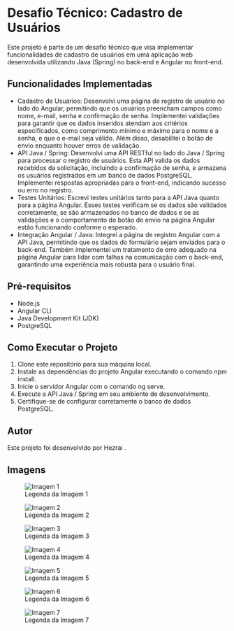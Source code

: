 <!DOCTYPE html>
<html lang="en">
<head>
  <meta charset="UTF-8">
  <meta name="viewport" content="width=device-width, initial-scale=1.0">
  <title>Desafio Técnico: Cadastro de Usuários</title>
</head>
<body>
  <h1>Desafio Técnico: Cadastro de Usuários</h1>
  <p>Este projeto é parte de um desafio técnico que visa implementar funcionalidades de cadastro de usuários em uma aplicação web desenvolvida utilizando Java (Spring) no back-end e Angular no front-end.</p>
  <h2>Funcionalidades Implementadas</h2>
  <ul>
    <li>Cadastro de Usuários: Desenvolvi uma página de registro de usuário no lado do Angular, permitindo que os usuários preencham campos como nome, e-mail, senha e confirmação de senha. Implementei validações para garantir que os dados inseridos atendam aos critérios especificados, como comprimento mínimo e máximo para o nome e a senha, e que o e-mail seja válido. Além disso, desabilitei o botão de envio enquanto houver erros de validação.</li>
    <li>API Java / Spring: Desenvolvi uma API RESTful no lado do Java / Spring para processar o registro de usuários. Esta API valida os dados recebidos da solicitação, incluindo a confirmação de senha, e armazena os usuários registrados em um banco de dados PostgreSQL. Implementei respostas apropriadas para o front-end, indicando sucesso ou erro no registro.</li>
    <li>Testes Unitários: Escrevi testes unitários tanto para a API Java quanto para a página Angular. Esses testes verificam se os dados são validados corretamente, se são armazenados no banco de dados e se as validações e o comportamento do botão de envio na página Angular estão funcionando conforme o esperado.</li>
    <li>Integração Angular / Java: Integrei a página de registro Angular com a API Java, permitindo que os dados do formulário sejam enviados para o back-end. Também implementei um tratamento de erro adequado na página Angular para lidar com falhas na comunicação com o back-end, garantindo uma experiência mais robusta para o usuário final.</li>
  </ul>
  <h2>Pré-requisitos</h2>
  <ul>
    <li>Node.js</li>
    <li>Angular CLI</li>
    <li>Java Development Kit (JDK)</li>
    <li>PostgreSQL</li>
  </ul>
  <h2>Como Executar o Projeto</h2>
  <ol>
    <li>Clone este repositório para sua máquina local.</li>
    <li>Instale as dependências do projeto Angular executando o comando npm install.</li>
    <li>Inicie o servidor Angular com o comando ng serve.</li>
    <li>Execute a API Java / Spring em seu ambiente de desenvolvimento.</li>
    <li>Certifique-se de configurar corretamente o banco de dados PostgreSQL.</li>
  </ol>
  <h2>Autor</h2>
  <p>Este projeto foi desenvolvido por Hezrai .</p>
  <h2>Imagens</h2>
  <figure>
    <img src="https://via.placeholder.com/150" alt="Imagem 1">
    <figcaption>Legenda da Imagem 1</figcaption>
  </figure>
  <figure>
    <img src="https://via.placeholder.com/150" alt="Imagem 2">
    <figcaption>Legenda da Imagem 2</figcaption>
  </figure>
  <figure>
    <img src="https://via.placeholder.com/150" alt="Imagem 3">
    <figcaption>Legenda da Imagem 3</figcaption>
  </figure>
  <figure>
    <img src="https://via.placeholder.com/150" alt="Imagem 4">
    <figcaption>Legenda da Imagem 4</figcaption>
  </figure>
  <figure>
    <img src="https://via.placeholder.com/150" alt="Imagem 5">
    <figcaption>Legenda da Imagem 5</figcaption>
  </figure>
  <figure>
    <img src="https://via.placeholder.com/150" alt="Imagem 6">
    <figcaption>Legenda da Imagem 6</figcaption>
  </figure>
  <figure>
    <img src="https://via.placeholder.com/150" alt="Imagem 7">
    <figcaption>Legenda da Imagem 7</figcaption>
  </figure>
</body>
</html>
